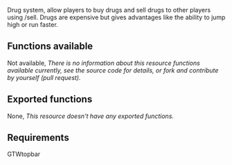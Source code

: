 Drug system, allow players to buy drugs and sell drugs to other players using /sell. 
Drugs are expensive but gives advantages like the ability to jump high or run faster. 

## Functions available

Not available, _There is no information about this resource functions available currently, see the source code for details, or fork and contribute by yourself (pull request)._

## Exported functions

None, _This resource doesn't have any exported functions._

## Requirements

GTWtopbar
